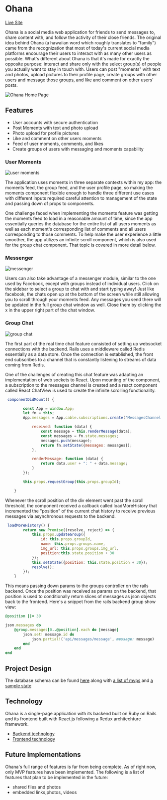 # Ohana

[Live Site](https://kevinsfullstack.herokuapp.com)

Ohana is a social media web application for friends to send messages to, share content with, and follow the activity of their close friends. The original idea behind Ohana (a hawaiian word which roughly translates to "family") came from the recognization that most of today's current social media platforms encourage their users to interact with as many other users as possible. What's different about Ohana is that it's made for exactly the opposite purpose: interact and share only with the select group(s) of people you actually want to stay in touch with. Users can post "moments" with text and photos, upload pictures to their profile page, create groups with other users and message those groups, and like and comment on other users' posts. 


![Ohana Home Page](https://github.com/kl2695/Ohana/blob/master/docs/images/home_page.png)

## Features

- User accounts with secure authentication
- Post Moments with text and photo upload 
- Photo upload for profile pictures
- Like and comment on other users moments
- Feed of user moments, comments, and likes 
- Create groups of users with messaging and moments capability 


### User Moments
![user moments](https://github.com/kl2695/Ohana/blob/master/docs/images/moments.png)

The application uses moments in three separate contexts within my app: the moments feed, the group feed, and the user profile page, so making the moments component flexible enough to handle three different use cases with different inputs required careful attention to management of the state and passing down of props to components.

One challenge faced when implementing the moments feature was getting the moments feed to load in a reasonable amount of time, since the app essentially queries the database for the entire list of all users moments as well as each moment's corresponding list of comments and all users corresponding to those comments. To help make the user experience a little smoother, the app utilizes an infinite scroll component, which is also used for the group chat component. That topic is covered in more detail below. 

### Messenger 
![messenger](https://github.com/kl2695/Ohana/blob/master/docs/images/chats.png)

Users can also take advantage of a messenger module, similar to the one used by Facebook, except with groups instead of individual users. Click on the sidebar to select a group to chat with and start typing away! Just like facebook, the chats open up at the bottom of the screen while still allowing you to scroll through your moments feed. Any messages you send there will be updated in the full group chat window as well. Close them by clicking the x in the upper right part of the chat window. 

### Group Chat
![group chat](https://github.com/kl2695/Ohana/blob/master/docs/images/group_chat.png)

The first part of the real time chat feature consisted of setting up websocket connections with the backend. Rails uses a middleware called Redis essentially as a data store. Once the connection is established, the front end subscribes to a channel that is constantly listening to streams of data coming from Redis.

One of the challenges of creating this chat feature was adapting an implementation of web sockets to React. Upon mounting of the component, a subscription to the messages channel is created and a react component called React ChatView is used to create the infinite scrolling functionality. 

```javascript
 componentDidMount() {

        const App = window.App; 
        let fn = this; 
        App.messages = App.cable.subscriptions.create('MessagesChannel', {

            received: function (data) {
                const message = this.renderMessage(data); 
                const messages = fn.state.messages; 
                messages.push(message);
                return fn.setState({messages: messages});
            },

            renderMessage: function (data) {
                return data.user + ": " + data.message;
            }
        });

        this.props.requestGroup(this.props.groupId);

    }
```

Whenever the scroll position of the div element went past the scroll threshold, the component received a callback called loadMoreHistory that incremented the "position" of the current chat history to receive previous messages via asynchronous requests to the backend. 

```javascript 
 loadMoreHistory() {
        return new Promise((resolve, reject) => {
            this.props.updateGroup({
                id: this.props.groupId,
                name: this.props.groups.name,
                img_url: this.props.groups.img_url,
                position:this.state.position + 30
            });
            this.setState({position: this.state.position + 30});
            resolve();
        });
    }
```
This means passing down params to the groups controller on the rails backend. Once the position was received as params on the backend, that position is used to conditionally return slices of messages as json objects back to the frontend. Here's a snippet from the rails backend group show view: 

```ruby 
@position ||= 30

json.messages do 
    @group.messages[0..@position].each do |message|
        json.set! message.id do 
            json.partial!('api/messages/message', message: message)
        end 
    end 
end 
```



## Project Design

The database schema can be found [here](https://github.com/kl2695/Ohana/wiki/Database-Schema) along with [a list of mvps](https://github.com/kl2695/Ohana/wiki/MVP-List) and [a sample state](https://github.com/kl2695/Ohana/wiki/Sample-State)

## Technology

Ohana is a single-page application with its backend built on Ruby on Rails and its frontend built with React.js following a Redux architechture framework.
- [Backend technology](https://github.com/kl2695/Ohana/blob/master/docs/backend.md)
- [Frontend technology](https://github.com/kl2695/Ohana/blob/master/docs/frontend.md)

## Future Implementations

Ohana's full range of features is far from being complete. As of right now, only MVP features have been implemented. 
The following is a list of features that plan to be implemented in the future: 

- shared files and photos 
- embedded links,photos, videos 
